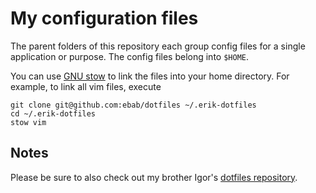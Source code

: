 # My configuration files

The parent folders of this repository each group config files for a single
application or purpose. The config files belong into `$HOME`.

You can use [GNU stow](https://www.gnu.org/software/stow/) to link the files
into your home directory. For example, to link all vim files, execute

    git clone git@github.com:ebab/dotfiles ~/.erik-dotfiles
    cd ~/.erik-dotfiles
    stow vim

## Notes

Please be sure to also check out my brother Igor's [dotfiles
repository](https://github.com/ibab/dotfiles).
